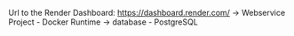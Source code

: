 Url to the Render Dashboard: https://dashboard.render.com/
   -> Webservice Project - Docker Runtime
   -> database - PostgreSQL

